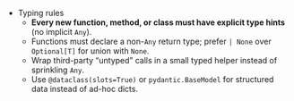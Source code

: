 - Typing rules
    - **Every new function, method, or class must have explicit type hints** (no implicit `Any`).  
    - Functions must declare a non-`Any` return type; prefer `| None` over `Optional[T]` for union with `None`.  
    - Wrap third-party “untyped” calls in a small typed helper instead of sprinkling `Any`.  
    - Use `@dataclass(slots=True)` or `pydantic.BaseModel` for structured data instead of ad-hoc dicts.  
